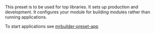 This preset is to be used for top libraries.  It sets up
production and development. It configures your module for building modules
rather than running applications.

To start applications see [mrbuilder-preset-app](../mrbuilder-preset-app)
